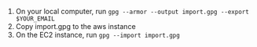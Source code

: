 1. On your local computer, run `gpg --armor --output import.gpg --export $YOUR_EMAIL`
1. Copy import.gpg to the aws instance
1. On the EC2 instance, run `gpg --import import.gpg`